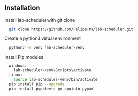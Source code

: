 
## Installation

Install lab-scheduler with git clone 

```bash
  git clone https://github.com/Felipe-Ma/lab-scheduler.git
```

Create a python3 virtual environment 

```bash
  python3 -m venv lab-scheduler-venv
```

Install Pip modules
```bash
  windows:
    lab-scheduler-venv\Scripts\activate
  linux:
    source lab-scheduler-venv/bin/activate
  pip install pip --upgrade
  pip install pygsheets py-cpuinfo pyyaml
```
<!-- Note: You can add more details or comments for each step as needed. -->



    